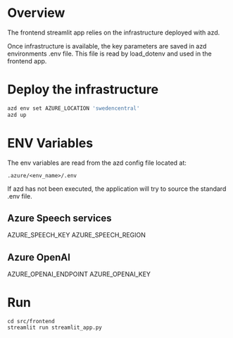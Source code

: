 # Overview

The frontend streamlit app relies on the infrastructure deployed with azd.

Once infrastructure is available, the key parameters are saved in azd environments .env file.
This file is read by load_dotenv and used in the frontend app.

# Deploy the infrastructure

```sh
azd env set AZURE_LOCATION 'swedencentral'
azd up
```

# ENV Variables

The env variables are read from the azd config file located at:

```.azure/<env_name>/.env```

If azd has not been executed, the application will try to source the standard .env file.

## Azure Speech services

AZURE_SPEECH_KEY
AZURE_SPEECH_REGION

## Azure OpenAI
AZURE_OPENAI_ENDPOINT
AZURE_OPENAI_KEY

# Run 

```
cd src/frontend
streamlit run streamlit_app.py
```
